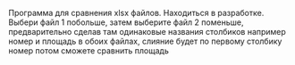 Программа для сравнения xlsx файлов.
Находиться в разработке.
Выбери файл 1 побольше, затем выберите файл 2 поменьше,
предварительно сделав там одинаковые названия
столбиков например номер и площадь в обоих
файлах, слияние будет по первому столбику номер
потом сможете сравнить площадь
